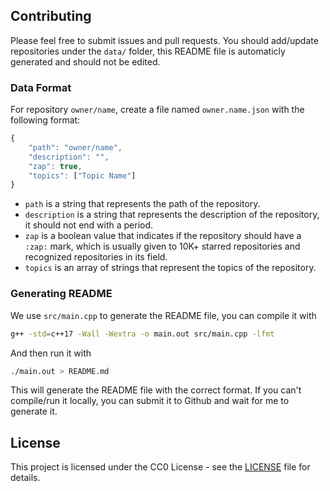 ## Contributing

Please feel free to submit issues and pull requests. You should add/update repositories under the `data/` folder, this README file is automaticly generated and should not be edited.

### Data Format

For repository `owner/name`, create a file named `owner.name.json` with the following format:

```js
{
	"path": "owner/name",
	"description": "",
	"zap": true,
	"topics": ["Topic Name"]
}
```

- `path` is a string that represents the path of the repository.
- `description` is a string that represents the description of the repository, it should not end with a period.
- `zap` is a boolean value that indicates if the repository should have a `:zap:` mark, which is usually given to 10K+ starred repositories and recognized repositories in its field.
- `topics` is an array of strings that represent the topics of the repository.

### Generating README

We use `src/main.cpp` to generate the README file, you can compile it with

```bash
g++ -std=c++17 -Wall -Wextra -o main.out src/main.cpp -lfmt
```

And then run it with

```bash
./main.out > README.md
```

This will generate the README file with the correct format. If you can't compile/run it locally, you can submit it to Github and wait for me to generate it.

## License

This project is licensed under the CC0 License - see the [LICENSE](LICENSE) file for details.
